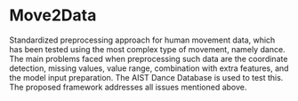 # Move2Data
Standardized preprocessing approach for human movement data, which has been tested using the most complex type of movement, namely dance. The main problems faced when preprocessing such data are the coordinate detection, missing values, value range, combination with extra features, and the model input preparation. The AIST Dance Database is used to test this. The proposed framework addresses all issues mentioned above.



